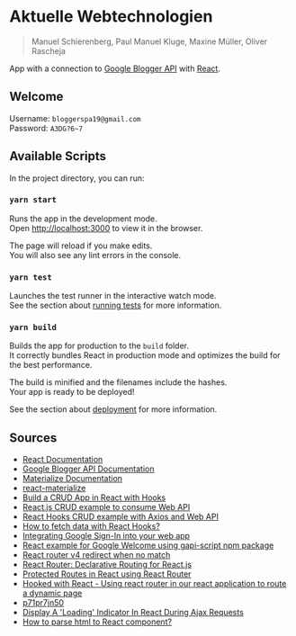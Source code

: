 # Aktuelle Webtechnologien
> Manuel Schierenberg, Paul Manuel Kluge, Maxine Müller, Oliver Rascheja

App with a connection to [Google Blogger API](https://developers.google.com/blogger) with [React](https://reactjs.org/).

## Welcome
Username: `bloggerspa19@gmail.com`  
Password: `A3DG?6~7`

## Available Scripts

In the project directory, you can run:

### `yarn start`

Runs the app in the development mode.<br />
Open [http://localhost:3000](http://localhost:3000) to view it in the browser.

The page will reload if you make edits.<br />
You will also see any lint errors in the console.

### `yarn test`

Launches the test runner in the interactive watch mode.<br />
See the section about [running tests](https://facebook.github.io/create-react-app/docs/running-tests) for more information.

### `yarn build`

Builds the app for production to the `build` folder.<br />
It correctly bundles React in production mode and optimizes the build for the best performance.

The build is minified and the filenames include the hashes.<br />
Your app is ready to be deployed!

See the section about [deployment](https://facebook.github.io/create-react-app/docs/deployment) for more information.

## Sources
* [React Documentation](https://reactjs.org/docs/getting-started.html)
* [Google Blogger API Documentation](https://developers.google.com/blogger)
* [Materialize Documentation](https://materializecss.com/)
* [react-materialize](https://github.com/react-materialize/react-materialize)
* [Build a CRUD App in React with Hooks](https://www.taniarascia.com/crud-app-in-react-with-hooks/)
* [React.js CRUD example to consume Web API](https://bezkoder.com/react-crud-web-api/)
* [React Hooks CRUD example with Axios and Web API](https://bezkoder.com/react-hooks-crud-axios-api/)
* [How to fetch data with React Hooks?](https://www.robinwieruch.de/react-hooks-fetch-data)
* [Integrating Google Sign-In into your web app](https://developers.google.com/identity/sign-in/web/sign-in)
* [React example for Google Welcome using gapi-script npm package](https://github.com/LucasAndrad/gapi-script-live-example)
* [React router v4 redirect when no match](https://stackoverflow.com/questions/50341108/react-router-v4-redirect-when-no-match)
* [React Router: Declarative Routing for React.js](https://reacttraining.com/react-router/web/guides/quick-start)
* [Protected Routes in React using React Router](https://www.youtube.com/watch?v=Y0-qdp-XBJg)
* [Hooked with React - Using react router in our react application to route a dynamic page](https://learnwithparam.com/blog/book-details-page-using-react-router/)
* [p71pr7jn50](https://codesandbox.io/s/p71pr7jn50)
* [Display A 'Loading' Indicator In React During Ajax Requests ](https://blog.stvmlbrn.com/2017/10/14/display-loading-indicator-in-react-during-ajax-requests.html)
* [How to parse html to React component?](https://stackoverflow.com/questions/44643424/how-to-parse-html-to-react-component)